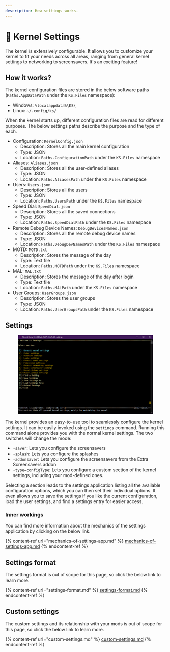 ```yaml
---
description: How settings works.
---
```


# 🔧 Kernel Settings

The kernel is extensively configurable. It allows you to customize your kernel to fit your needs across all areas, ranging from general kernel settings to networking to screensavers. It's an exciting feature!

## How it works?

The kernel configuration files are stored in the below software paths (`Paths.AppDataPath` under the `KS.Files` namespace):

* Windows: `%localappdata%\KS\`
* Linux: `~/.config/ks/`

When the kernel starts up, different configuration files are read for different purposes. The below settings paths describe the purpose and the type of each.

* Configuration: `KernelConfig.json`
  * Description: Stores all the main kernel configuration
  * Type: JSON
  * Location: `Paths.ConfigurationPath` under the `KS.Files` namespace
* Aliases: `Aliases.json`
  * Description: Stores all the user-defined aliases
  * Type: JSON
  * Location: `Paths.AliasesPath` under the `KS.Files` namespace
* Users: `Users.json`
  * Description: Stores all the users
  * Type: JSON
  * Location: `Paths.UsersPath` under the `KS.Files` namespace
* Speed Dial: `SpeedDial.json`
  * Description: Stores all the saved connections
  * Type: JSON
  * Location: `Paths.SpeedDialPath` under the `KS.Files` namespace
* Remote Debug Device Names: `DebugDevicesNames.json`
  * Description: Stores all the remote debug device names
  * Type: JSON
  * Location: `Paths.DebugDevNamesPath` under the `KS.Files` namespace
* MOTD: `MOTD.txt`
  * Description: Stores the message of the day
  * Type: Text file
  * Location: `Paths.MOTDPath` under the `KS.Files` namespace
* MAL: `MAL.txt`
  * Description: Stores the message of the day after login
  * Type: Text file
  * Location: `Paths.MALPath` under the `KS.Files` namespace
* User Groups: `UserGroups.json`
  * Description: Stores the user groups
  * Type: JSON
  * Location: `Paths.UserGroupsPath` under the `KS.Files` namespace

## Settings

<figure><img src="../../../.gitbook/assets/image (52).png" alt=""><figcaption></figcaption></figure>

The kernel provides an easy-to-use tool to seamlessly configure the kernel settings. It can be easily invoked using the `settings` command. Running this command alone provides you with the normal kernel settings. The two switches will change the mode:

* `-saver`: Lets you configure the screensavers
* `-splash`: Lets you configure the splashes
* `-addonsaver`: Lets you configure the screensavers from the Extra Screensavers addon
* `-type=configType`: Lets you configure a custom section of the kernel settings, including your mod-defined ones.

Selecting a section leads to the settings application listing all the available configuration options, which you can then set their individual options. It even allows you to save the settings if you like the current configuration, load the user settings, and find a settings entry for easier access.

### Inner workings

You can find more information about the mechanics of the settings application by clicking on the below link.

{% content-ref url="mechanics-of-settings-app.md" %}
[mechanics-of-settings-app.md](mechanics-of-settings-app.md)
{% endcontent-ref %}

## Settings format

The settings format is out of scope for this page, so click the below link to learn more.

{% content-ref url="settings-format.md" %}
[settings-format.md](settings-format.md)
{% endcontent-ref %}

## Custom settings

The custom settings and its relationship with your mods is out of scope for this page, so click the below link to learn more.

{% content-ref url="custom-settings.md" %}
[custom-settings.md](custom-settings.md)
{% endcontent-ref %}
